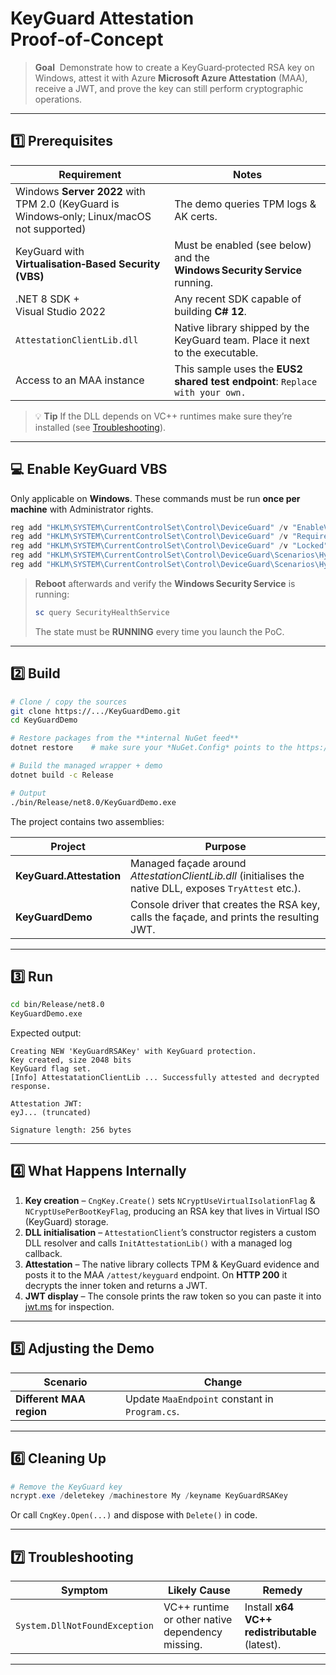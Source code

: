 ﻿# KeyGuard Attestation Proof‑of‑Concept

> **Goal**  Demonstrate how to create a KeyGuard‑protected RSA key on Windows, attest it with Azure **Microsoft Azure Attestation** (MAA), receive a JWT, and prove the key can still perform cryptographic operations.

---

## 1️⃣ Prerequisites

| Requirement | Notes |
|-------------|-------|
| Windows **Server 2022** with TPM 2.0 (KeyGuard is Windows‑only; Linux/macOS not supported) | The demo queries TPM logs & AK certs. |
| KeyGuard with **Virtualisation‑Based Security (VBS)** | Must be enabled (see below) and the **Windows Security Service** running. |
| .NET 8 SDK + Visual Studio 2022 | Any recent SDK capable of building **C# 12**. |
| `AttestationClientLib.dll` | Native library shipped by the KeyGuard team. Place it next to the executable. |
| Access to an MAA instance | This sample uses the **EUS2 shared test endpoint**: `Replace with your own.` |

> 💡 **Tip** If the DLL depends on VC++ runtimes make sure they’re installed (see [Troubleshooting](#7️⃣ troubleshooting)).

---

## 💻 Enable KeyGuard VBS

Only applicable on **Windows**. These commands must be run **once per machine** with Administrator rights.

```powershell
reg add "HKLM\SYSTEM\CurrentControlSet\Control\DeviceGuard" /v "EnableVirtualizationBasedSecurity" /t REG_DWORD /d 1 /f
reg add "HKLM\SYSTEM\CurrentControlSet\Control\DeviceGuard" /v "RequirePlatformSecurityFeatures"       /t REG_DWORD /d 1 /f
reg add "HKLM\SYSTEM\CurrentControlSet\Control\DeviceGuard" /v "Locked"                                /t REG_DWORD /d 0 /f
reg add "HKLM\SYSTEM\CurrentControlSet\Control\DeviceGuard\Scenarios\HypervisorEnforcedCodeIntegrity" /v "Enabled" /t REG_DWORD /d 1 /f
reg add "HKLM\SYSTEM\CurrentControlSet\Control\DeviceGuard\Scenarios\HypervisorEnforcedCodeIntegrity" /v "Locked"  /t REG_DWORD /d 0 /f
```

> **Reboot** afterwards and verify the **Windows Security Service** is running:  
> ```powershell
> sc query SecurityHealthService
> ```  
> The state must be **RUNNING** every time you launch the PoC.

---

## 2️⃣ Build

```bash
# Clone / copy the sources
git clone https://.../KeyGuardDemo.git
cd KeyGuardDemo

# Restore packages from the **internal NuGet feed**
dotnet restore    # make sure your *NuGet.Config* points to the https://msazure.visualstudio.com/One/_artifacts/feed/Official/NuGet/Microsoft.Azure.Security.KeyGuardAttestation feed

# Build the managed wrapper + demo
dotnet build -c Release

# Output
./bin/Release/net8.0/KeyGuardDemo.exe
```

The project contains two assemblies:

| Project | Purpose |
|---------|---------|
| **KeyGuard.Attestation** | Managed façade around *AttestationClientLib.dll* (initialises the native DLL, exposes `TryAttest` etc.). |
| **KeyGuardDemo** | Console driver that creates the RSA key, calls the façade, and prints the resulting JWT. |

---

## 3️⃣ Run

```bash
cd bin/Release/net8.0
KeyGuardDemo.exe
```

Expected output:

```text
Creating NEW 'KeyGuardRSAKey' with KeyGuard protection.
Key created, size 2048 bits
KeyGuard flag set.
[Info] AttestatationClientLib ... Successfully attested and decrypted response.

Attestation JWT:
eyJ... (truncated)

Signature length: 256 bytes
```

---

## 4️⃣ What Happens Internally

1. **Key creation** – `CngKey.Create()` sets `NCryptUseVirtualIsolationFlag` & `NCryptUsePerBootKeyFlag`, producing an RSA key that lives in Virtual ISO (KeyGuard) storage.  
2. **DLL initialisation** – `AttestationClient`’s constructor registers a custom DLL resolver and calls `InitAttestationLib()` with a managed log callback.  
3. **Attestation** – The native library collects TPM & KeyGuard evidence and posts it to the MAA `/attest/keyguard` endpoint. On **HTTP 200** it decrypts the inner token and returns a JWT.  
4. **JWT display** – The console prints the raw token so you can paste it into [jwt.ms](https://jwt.ms) for inspection.  

---

## 5️⃣ Adjusting the Demo

| Scenario | Change |
|----------|--------|
| **Different MAA region** | Update `MaaEndpoint` constant in `Program.cs`. |

---

## 6️⃣ Cleaning Up

```powershell
# Remove the KeyGuard key
ncrypt.exe /deletekey /machinestore My /keyname KeyGuardRSAKey
```

Or call `CngKey.Open(...)` and dispose with `Delete()` in code.

---

## 7️⃣ Troubleshooting

| Symptom | Likely Cause | Remedy |
|---------|--------------|--------|
| `System.DllNotFoundException` | VC++ runtime or other native dependency missing. | Install **x64 VC++ redistributable** (latest). |

---

